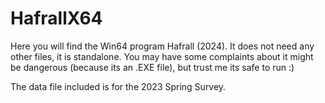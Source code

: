 # HafrallX64

Here you will find the Win64 program Hafrall (2024). It does not need any other files, it is standalone. You may have some complaints about it might be dangerous (because its an .EXE file), but trust me its safe to run :)

The data file included is for the 2023 Spring Survey.
